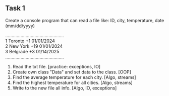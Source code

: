 ## Task 1

Create a console program that can read a file like:
ID, city, temperature, date (mm/dd/yyyy)

..............................................    
1 Toronto +1 01/01/2024  
2 New York +19 01/01/2024  
3 Belgrade +3 01/14/2025  
..............................................  

1. Read the txt file. [practice: exceptions, IO]
2. Create own class "Data" and set data to the class. [OOP]
3. Find the average temperature for each city. [Algo, streams]
4. Find the highest temperature for all cities. [Algo, streams]
5. Write to the new file all info. [Algo, IO, exceptions]
